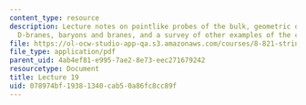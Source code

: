 ```yaml
---
content_type: resource
description: Lecture notes on pointlike probes of the bulk, geometric optics through
  D-branes, baryons and branes, and a survey of other examples of the correspondence.
file: https://ol-ocw-studio-app-qa.s3.amazonaws.com/courses/8-821-string-theory-fall-2008/078974bf19381340cab50a86fc8cc89f_lecture19.pdf
file_type: application/pdf
parent_uid: 4ab4ef81-e995-7ae2-8e73-eec271679242
resourcetype: Document
title: Lecture 19
uid: 078974bf-1938-1340-cab5-0a86fc8cc89f
---
```

